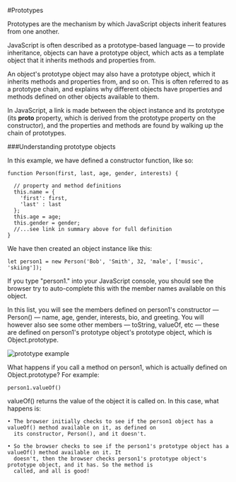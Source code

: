 #Prototypes


Prototypes are the mechanism by which JavaScript objects inherit features from one another.

JavaScript is often described as a prototype-based language — to provide inheritance, objects can have a prototype object, which acts as a template object that it inherits methods and properties from.

An object's prototype object may also have a prototype object, which it inherits methods and properties from, and so on. This is often referred to as a prototype chain, and explains why different objects have properties and methods defined on other objects available to them.

In JavaScript, a link is made between the object instance and its prototype (its __proto__ property, which is derived from the prototype property on the constructor), and the properties and methods are found by walking up the chain of prototypes.

###Understanding prototype objects

In this example, we have defined a constructor function, like so:

```
function Person(first, last, age, gender, interests) {

  // property and method definitions
  this.name = {
    'first': first,
    'last' : last
  };
  this.age = age;
  this.gender = gender;
  //...see link in summary above for full definition
}
```


We have then created an object instance like this:

```
let person1 = new Person('Bob', 'Smith', 32, 'male', ['music', 'skiing']);
```


If you type "person1." into your JavaScript console, you should see the browser try to auto-complete this with the member names available on this object.

In this list, you will see the members defined on person1's constructor — Person() — name, age, gender, interests, bio, and greeting. You will however also see some other members — toString, valueOf, etc — these are defined on person1's prototype object's prototype object, which is Object.prototype.

![prototype example](assets/prototypes.png)


What happens if you call a method on person1, which is actually defined on Object.prototype? For example:
```
person1.valueOf()
```

valueOf() returns the value of the object it is called on. In this case, what happens is:

    • The browser initially checks to see if the person1 object has a valueOf() method available on it, as defined on
      its constructor, Person(), and it doesn't.
      
    • So the browser checks to see if the person1's prototype object has a valueOf() method available on it. It
      doesn't, then the browser checks person1's prototype object's prototype object, and it has. So the method is
      called, and all is good!